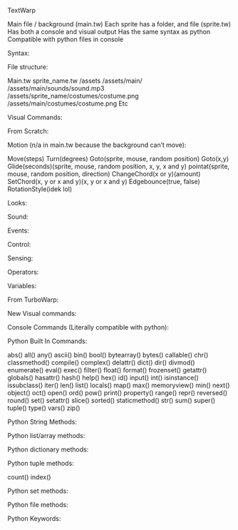 TextWarp



Main file / background (main.tw)
Each sprite has a folder, and file (sprite.tw)
Has both a console and visual output
Has the same syntax as python
Compatible with python files in console


Syntax:







File structure:

Main.tw
sprite_name.tw
/assets
/assets/main/
/assets/main/sounds/sound.mp3
/assets/sprite_name/costumes/costume.png
/assets/main/costumes/costume.png
Etc

Visual Commands:

From Scratch:

Motion (n/a in main.tw because the background can’t move):


Move(steps)
Turn(degrees)
Goto(sprite, mouse, random position)
Goto(x,y)
Glide(seconds)(sprite, mouse, random position, x, y, x and y)
pointat(sprite, mouse, random position, direction)
ChangeChord(x or y)(amount)
SetChord(x, y or x and y)(x, y or x and y)
Edgebounce(true, false)
RotationStyle(idek lol)


Looks:

Sound:

Events:

Control:

Sensing:

Operators:

Variables:




From TurboWarp:





New Visual commands:



Console Commands (Literally compatible with python):

Python Built In Commands:

abs()
all()
any()
ascii()
bin()
bool()
bytearray()
bytes()
callable()
chr()
classmethod()
compile()
complex()
delattr()
dict()
dir()
divmod()
enumerate()
eval()
exec()
filter()
float()
format()
frozenset()
getattr()
globals()
hasattr()
hash()
help()
hex()
id()
input()
int()
isinstance()
issubclass()
iter()
len()
list()
locals()
map()
max()
memoryview()
min()
next()
object()
oct()
open()
ord()
pow()
print()
property()
range()
repr()
reversed()
round()
set()
setattr()
slice()
sorted()
staticmethod()
str()
sum()
super()
tuple()
type()
vars()
zip()

Python String Methods:


Python list/array methods:

Python dictionary methods:

Python tuple methods:

count()
index()

Python set methods:

Python file methods:

Python Keywords:













